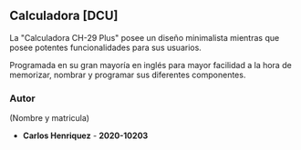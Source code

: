 ## Calculadora [DCU]

La "Calculadora CH-29 Plus" posee un diseño minimalista mientras que posee potentes funcionalidades para sus usuarios.

Programada en su gran mayoría en inglés para mayor facilidad a la hora de memorizar, nombrar y programar sus diferentes componentes.

### Autor 
(Nombre y matricula)

* **Carlos Henriquez** - **2020-10203**
